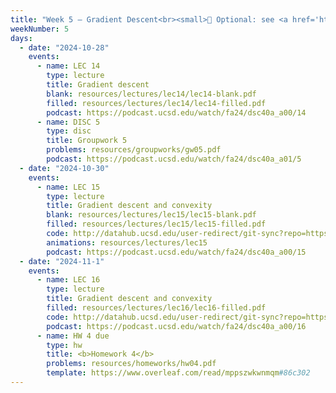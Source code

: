 ```yaml
---
title: "Week 5 – Gradient Descent<br><small>📘 Optional: see <a href='https://sboyles.github.io/teaching/ce377k/convexity.pdf'>these notes on convexity</a>, <a href='https://x.com/sillyalexnorris/status/1022803306173923328'>webcomic name</a>.</small>"
weekNumber: 5
days:
  - date: "2024-10-28"
    events:
      - name: LEC 14
        type: lecture
        title: Gradient descent
        blank: resources/lectures/lec14/lec14-blank.pdf
        filled: resources/lectures/lec14/lec14-filled.pdf
        podcast: https://podcast.ucsd.edu/watch/fa24/dsc40a_a00/14
      - name: DISC 5
        type: disc
        title: Groupwork 5
        problems: resources/groupworks/gw05.pdf
        podcast: https://podcast.ucsd.edu/watch/fa24/dsc40a_a01/5
  - date: "2024-10-30"
    events:
      - name: LEC 15
        type: lecture
        title: Gradient descent and convexity
        blank: resources/lectures/lec15/lec15-blank.pdf
        filled: resources/lectures/lec15/lec15-filled.pdf
        code: http://datahub.ucsd.edu/user-redirect/git-sync?repo=https://github.com/dsc-courses/dsc40a-2024-fa&subPath=lectures/lecture14/lec14_code.ipynb
        animations: resources/lectures/lec15
        podcast: https://podcast.ucsd.edu/watch/fa24/dsc40a_a00/15
  - date: "2024-11-1"
    events:
      - name: LEC 16
        type: lecture
        title: Gradient descent and convexity
        filled: resources/lectures/lec16/lec16-filled.pdf
        code: http://datahub.ucsd.edu/user-redirect/git-sync?repo=https://github.com/dsc-courses/dsc40a-2024-fa&subPath=lectures/lecture15/lec15-code.ipynb
        podcast: https://podcast.ucsd.edu/watch/fa24/dsc40a_a00/16
      - name: HW 4 due
        type: hw
        title: <b>Homework 4</b>
        problems: resources/homeworks/hw04.pdf
        template: https://www.overleaf.com/read/mppszwkwnmqm#86c302
---
```

